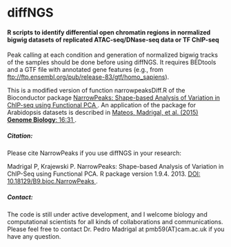 # diffNGS
<h4> R scripts to identify differential open chromatin regions in normalized bigwig datasets of replicated ATAC-seq/DNase-seq data or TF ChIP-seq </h4>

Peak calling at each condition and generation of normalized bigwig tracks of the samples should be done before using diffNGS. It requires BEDtools and a GTF file with annotated gene features (e.g., from ftp://ftp.ensembl.org/pub/release-83/gtf/homo_sapiens).

This is a modified version of function narrowpeaksDiff.R of the Bioconductor package <a href="http://bioconductor.org/packages/devel/bioc/html/NarrowPeaks.html">
NarrowPeaks: Shape-based Analysis of Variation in ChIP-seq using Functional PCA </a>. An application of the package for Arabidopsis datasets is described in <a href="http://genomebiology.biomedcentral.com/articles/10.1186/s13059-015-0597-1"> Mateos, Madrigal, et al. (2015) **Genome Biology**: 16:31 </a>. 


<h5>Citation:</h3> 
Please cite NarrowPeaks if you use diffNGS in your research:

Madrigal P, Krajewski P. NarrowPeaks: Shape-based Analysis of Variation in ChIP-Seq using Functional PCA. R package version 1.9.4. 2013. <a href="10.18129/B9.bioc.NarrowPeaks"> DOI: 10.18129/B9.bioc.NarrowPeaks </a>.

<h5>Contact:</h3> 
The code is still under active development, and I welcome biology and computational scientists for all kinds of collaborations and communications. Please feel free to contact Dr. Pedro Madrigal at pmb59(AT)cam.ac.uk if you have any question.



